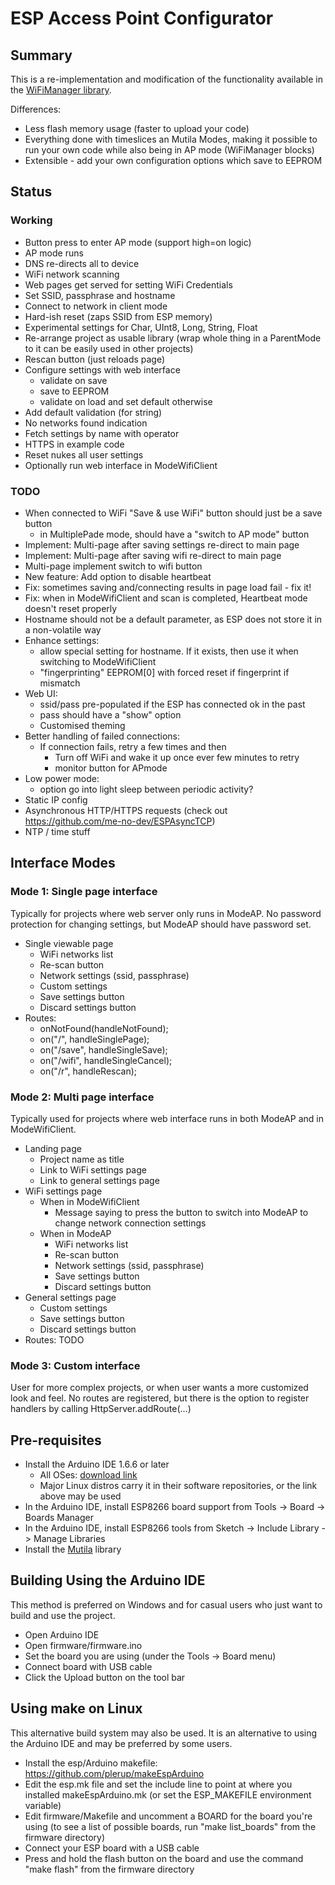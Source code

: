 # ESP Access Point Configurator

## Summary

This is a re-implementation and modification of the functionality available in the [WiFiManager library](https://github.com/tzapu/WiFiManager).

Differences:

- Less flash memory usage (faster to upload your code)
- Everything done with timeslices an Mutila Modes, making it possible to run your own code while also being in AP mode (WiFiManager blocks)
- Extensible - add your own configuration options which save to EEPROM

## Status

### Working

- Button press to enter AP mode (support high=on logic)
- AP mode runs 
- DNS re-directs all to device
- WiFi network scanning
- Web pages get served for setting WiFi Credentials
- Set SSID, passphrase and hostname
- Connect to network in client mode
- Hard-ish reset (zaps SSID from ESP memory)
- Experimental settings for Char, UInt8, Long, String, Float
- Re-arrange project as usable library (wrap whole thing in a ParentMode to it can be easily used in other projects)
- Rescan button (just reloads page)
- Configure settings with web interface 
    - validate on save
    - save to EEPROM
    - validate on load and set default otherwise
- Add default validation (for string)
- No networks found indication 
- Fetch settings by name with operator[](String)
- HTTPS in example code
- Reset nukes all user settings
- Optionally run web interface in ModeWifiClient

### TODO

- When connected to WiFi "Save & use WiFi" button should just be a save button
  - in MultiplePade mode, should have a "switch to AP mode" button
- Implement: Multi-page after saving settings re-direct to main page
- Implement: Multi-page after saving wifi re-direct to main page
- Multi-page implement switch to wifi button
- New feature: Add option to disable heartbeat
- Fix: sometimes saving and/connecting results in page load fail - fix it!
- Fix: when in ModeWifiClient and scan is completed, Heartbeat mode doesn't reset properly
- Hostname should not be a default parameter, as ESP does not store it in a non-volatile way
- Enhance settings:
    - allow special setting for hostname.  If it exists, then use it when switching to ModeWifiClient
    - "fingerprinting" EEPROM[0] with forced reset if fingerprint if mismatch
- Web UI:
    - ssid/pass pre-populated if the ESP has connected ok in the past
    - pass should have a "show" option
    - Customised theming
- Better handling of failed connections:
    - If connection fails, retry a few times and then
        - Turn off WiFi and wake it up once ever few minutes to retry
        - monitor button for APmode
- Low power mode:
    - option go into light sleep between periodic activity?
- Static IP config
- Asynchronous HTTP/HTTPS requests (check out https://github.com/me-no-dev/ESPAsyncTCP)
- NTP / time stuff

## Interface Modes

### Mode 1: Single page interface

Typically for projects where web server only runs in ModeAP.  No password protection for changing settings, but ModeAP should have password set.

- Single viewable page
    - WiFi networks list
    - Re-scan button
    - Network settings (ssid, passphrase)
    - Custom settings
    - Save settings button
    - Discard settings button
- Routes: 
    - onNotFound(handleNotFound);
    - on("/",       handleSinglePage);
    - on("/save",   handleSingleSave);
    - on("/wifi",   handleSingleCancel);
    - on("/r",      handleRescan);

### Mode 2: Multi page interface

Typically used for projects where web interface runs in both ModeAP and in ModeWifiClient. 

- Landing page
    - Project name as title
    - Link to WiFi settings page
    - Link to general settings page
- WiFi settings page
    - When in ModeWifiClient
        - Message saying to press the button to switch into ModeAP to change network connection settings
    - When in ModeAP
        - WiFi networks list
        - Re-scan button
        - Network settings (ssid, passphrase)
        - Save settings button
        - Discard settings button
- General settings page
    - Custom settings
    - Save settings button
    - Discard settings button
- Routes: TODO

### Mode 3: Custom interface

User for more complex projects, or when user wants a more customized look and feel. No routes are registered, but there is the option to register handlers by calling HttpServer.addRoute(...)

## Pre-requisites

* Install the Arduino IDE 1.6.6 or later
   * All OSes: [download link](https://www.arduino.cc/en/Main/Software)
   * Major Linux distros carry it in their software repositories, or the link above may be used
* In the Arduino IDE, install ESP8266 board support from Tools -> Board -> Boards Manager
* In the Arduino IDE, install ESP8266 tools from Sketch -> Include Library -> Manage Libraries
* Install the [Mutila](https://github.com/matthewg42/Mutila) library

## Building Using the Arduino IDE

This method is preferred on Windows and for casual users who just want to build and use the project.

* Open Arduino IDE 
* Open firmware/firmware.ino
* Set the board you are using (under the Tools -> Board menu)
* Connect board with USB cable 
* Click the Upload button on the tool bar

## Using make on Linux

This alternative build system may also be used. It is an alternative to using the Arduino IDE and may be preferred by some users. 

* Install the esp/Arduino makefile: https://github.com/plerup/makeEspArduino
* Edit the esp.mk file and set the include line to point at where you installed makeEspArduino.mk (or set the ESP_MAKEFILE environment variable)
* Edit firmware/Makefile and uncomment a BOARD for the board you're using (to see a list of possible boards, run "make list_boards" from the firmware directory)
* Connect your ESP board with a USB cable
* Press and hold the flash button on the board and use the command "make flash" from the firmware directory

